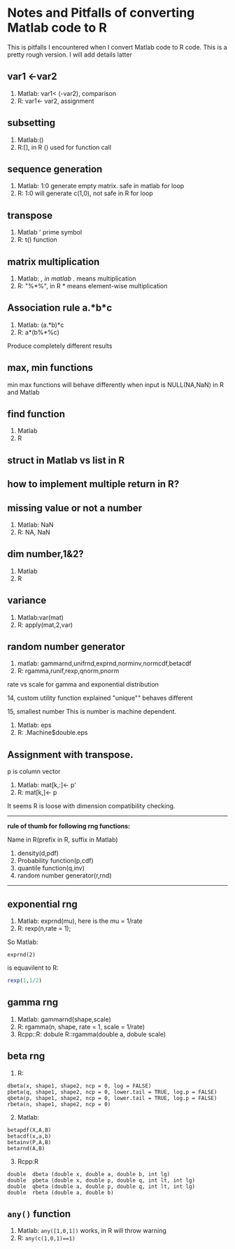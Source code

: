 # Notes and Pitfalls of converting Matlab code to R
This is pitfalls I encountered when I convert Matlab code to R code. This is a pretty rough version. I will add details latter

## var1 <-var2
1. Matlab: var1< (-var2), comparison
2. R: var1<- var2, assignment

## subsetting
1. Matlab:()
2. R:[], in R () used for function call

## sequence generation
1. Matlab: 1:0 generate empty matrix. safe in matlab for loop
2. R: 1:0 will generate  c(1,0), not safe in R for loop

## transpose
1. Matlab ' prime symbol
2. R: t() function

## matrix multiplication
1. Matlab: *, in matlab .* means multiplication
2. R: "%\*%", in R * means element-wise multiplication

## Association rule a.\*b\*c
1. Matlab: (a.\*b)*c
2. R: a\*(b%\*%c)

Produce completely different results

## max, min functions
min max functions will behave differently when input is NULL(NA,NaN) in R and Matlab

## find function
1. Matlab
2. R

## struct in Matlab vs list in R

## how to implement multiple return in R?

## missing value or not a number
1. Matlab: NaN
2. R: NA, NaN

## dim number,1&2?
1. Matlab
2. R

## variance
1. Matlab:var(mat)
2. R: apply(mat,2,var)

## random number generator
1. matlab: gammarnd,unifrnd,exprnd,norminv,normcdf,betacdf
2. R: rgamma,runif,rexp,qnorm,pnorm

rate vs scale for gamma and exponential distribution

14, custom utility function explained
"unique"" behaves different

15, smallest number
This is number is machine dependent.
1. Matlab: eps
2. R: .Machine$double.eps

## Assignment with transpose.
p is column vector
1. Matlab: mat[k,:]<- p'
2. R: mat[k,]<- p

It seems R is loose with dimension compatibility checking.


---
**rule of thumb for following rng functions:**

Name in R(prefix in R, suffix in Matlab)
1. density(d,pdf)
2. Probability function(p,cdf)
3. quantile function(q,inv)
4. random number generator(r,rnd)
---
## exponential rng
1. Matlab: exprnd(mu), here is the mu = 1/rate
2. R: rexp(n,rate = 1);

So Matlab:

 ```
 exprnd(2)

```
is equavilent to R:

```r
rexp(1,1/2)
```

## gamma rng
1. Matlab: gammarnd(shape,scale)
2. R: rgamma(n, shape, rate = 1, scale = 1/rate)
3. Rcpp::R: dobule R::rgamma(double a, dobule scale)

## beta rng


1. R:

```
dbeta(x, shape1, shape2, ncp = 0, log = FALSE)
pbeta(q, shape1, shape2, ncp = 0, lower.tail = TRUE, log.p = FALSE)
qbeta(p, shape1, shape2, ncp = 0, lower.tail = TRUE, log.p = FALSE)
rbeta(n, shape1, shape2, ncp = 0)

```
2. Matlab:

```
betapdf(X,A,B)
betacdf(x,a,b)
betainv(P,A,B)
betarnd(A,B)
```
3. Rcpp:R

```
double 	dbeta (double x, double a, double b, int lg)
double 	pbeta (double x, double p, double q, int lt, int lg)
double 	qbeta (double a, double p, double q, int lt, int lg)
double 	rbeta (double a, double b)

```

## `any()` function
1. Matlab: `any([1,0,1])` works, in R will throw warning
2. R: `any(c(1,0,1)==1)`
